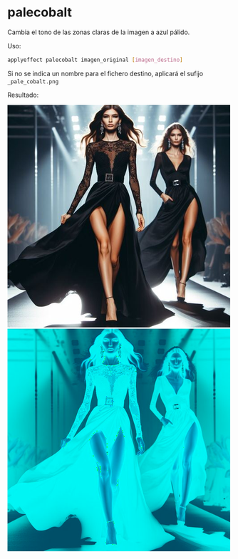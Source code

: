 # palecobalt

Cambia el tono de las zonas claras de la imagen a azul pálido.

Uso:

``` sh
applyeffect palecobalt imagen_original [imagen_destino]
```

Si no se indica un nombre para el fichero destino, aplicará el sufijo `_pale_cobalt.png`

Resultado:

![imagen original](../../images/image.jpg)
![palecobalt](../../images/image_pale_cobalt.png)
